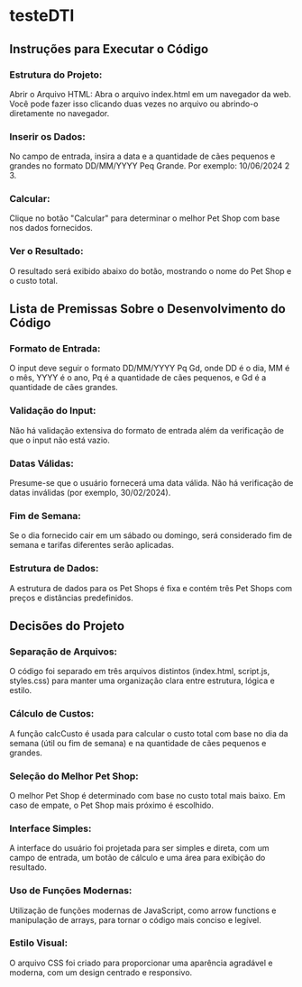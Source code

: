 # testeDTI
## Instruções para Executar o Código
### Estrutura do Projeto:
Abrir o Arquivo HTML:
Abra o arquivo index.html em um navegador da web. Você pode fazer isso clicando duas vezes no arquivo ou abrindo-o diretamente no navegador.

### Inserir os Dados:
No campo de entrada, insira a data e a quantidade de cães pequenos e grandes no formato DD/MM/YYYY Peq Grande. 
Por exemplo: 10/06/2024 2 3.

### Calcular:
Clique no botão "Calcular" para determinar o melhor Pet Shop com base nos dados fornecidos.

### Ver o Resultado:
O resultado será exibido abaixo do botão, mostrando o nome do Pet Shop e o custo total.

## Lista de Premissas Sobre o Desenvolvimento do Código
### Formato de Entrada:
O input deve seguir o formato DD/MM/YYYY Pq Gd, onde DD é o dia, MM é o mês, YYYY é o ano, Pq é a quantidade de cães pequenos, e Gd é a quantidade de cães grandes.

### Validação do Input:
Não há validação extensiva do formato de entrada além da verificação de que o input não está vazio.

### Datas Válidas:
Presume-se que o usuário fornecerá uma data válida. Não há verificação de datas inválidas (por exemplo, 30/02/2024).

### Fim de Semana:
Se o dia fornecido cair em um sábado ou domingo, será considerado fim de semana e tarifas diferentes serão aplicadas.

### Estrutura de Dados:
A estrutura de dados para os Pet Shops é fixa e contém três Pet Shops com preços e distâncias predefinidos.

## Decisões do Projeto
### Separação de Arquivos:
O código foi separado em três arquivos distintos (index.html, script.js, styles.css) para manter uma organização clara entre estrutura, lógica e estilo.

### Cálculo de Custos:
A função calcCusto é usada para calcular o custo total com base no dia da semana (útil ou fim de semana) e na quantidade de cães pequenos e grandes.

### Seleção do Melhor Pet Shop:
O melhor Pet Shop é determinado com base no custo total mais baixo. Em caso de empate, o Pet Shop mais próximo é escolhido.

### Interface Simples:
A interface do usuário foi projetada para ser simples e direta, com um campo de entrada, um botão de cálculo e uma área para exibição do resultado.

### Uso de Funções Modernas:
Utilização de funções modernas de JavaScript, como arrow functions e manipulação de arrays, para tornar o código mais conciso e legível.

### Estilo Visual:
O arquivo CSS foi criado para proporcionar uma aparência agradável e moderna, com um design centrado e responsivo.
